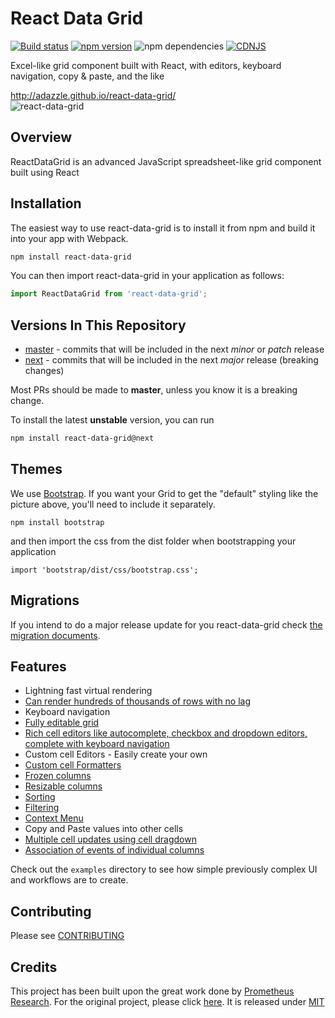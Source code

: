 # React Data Grid 

[logo]: https://user-images.githubusercontent.com/1432798/48616964-077b9400-e98d-11e8-9b56-f70e0722b83d.png "ReactDataGrid"

[![Build status](https://ci.appveyor.com/api/projects/status/smciktvlkvp6r8w7/branch/master?svg=true)](https://ci.appveyor.com/project/adazzle/react-data-grid/branch/master)
[![npm version](https://badge.fury.io/js/react-data-grid.svg)](http://badge.fury.io/js/react-data-grid) 
![npm dependencies](https://david-dm.org/adazzle/react-data-grid.svg)
[![CDNJS](https://img.shields.io/cdnjs/v/react-data-grid.svg)](https://cdnjs.com/libraries/react-data-grid)

Excel-like grid component built with React, with editors, keyboard navigation, copy &amp; paste, and the like 


http://adazzle.github.io/react-data-grid/  
![react-data-grid](https://cloud.githubusercontent.com/assets/1432798/7348812/78063bd6-ecec-11e4-89d5-ffd327721cd7.PNG)


Overview 
--------
ReactDataGrid is an advanced JavaScript spreadsheet-like grid component built using React

Installation
------------
The easiest way to use react-data-grid is to install it from npm and build it into your app with Webpack.
```sh
npm install react-data-grid
```

You can then import react-data-grid in your application as follows:
```typescript
import ReactDataGrid from 'react-data-grid';
```

Versions In This Repository
--------

- [master](https://github.com/adazzle/react-data-grid/commits/master) - commits that will be included in the next _minor_ or _patch_ release
- [next](https://github.com/adazzle/react-data-grid/commits/next) - commits that will be included in the next _major_ release (breaking changes)

Most PRs should be made to **master**, unless you know it is a breaking change.

To install the latest **unstable** version, you can run 
```sh
npm install react-data-grid@next
```

Themes
------
We use [Bootstrap](https://github.com/twbs/bootstrap). If you want your Grid to get the "default" styling like the picture above, you'll need to include it separately.

```
npm install bootstrap
```
and then import the css from the dist folder when bootstrapping your application
```
import 'bootstrap/dist/css/bootstrap.css';
```

Migrations
--------
If you intend to do a major release update for you react-data-grid check [the migration documents](docs/migrations).
  
Features
--------

- Lightning fast virtual rendering
- [Can render hundreds of thousands of rows with no lag](http://adazzle.github.io/react-data-grid/#/examples/one-million-rows)
- Keyboard navigation
- [Fully editable grid](http://adazzle.github.io/react-data-grid/#/examples/editable)
- [Rich cell editors like autocomplete, checkbox and dropdown editors, complete with keyboard navigation](http://adazzle.github.io/react-data-grid/#/examples/built-in-editors)
- Custom cell Editors - Easily create your own
- [Custom cell Formatters](http://adazzle.github.io/react-data-grid/#/examples/custom-formatters)
- [Frozen columns](http://adazzle.github.io/react-data-grid/#/examples/frozen-cols)
- [Resizable columns](http://adazzle.github.io/react-data-grid/#/examples/resizable-cols)
- [Sorting](http://adazzle.github.io/react-data-grid/#/examples/sortable-cols) 
- [Filtering](http://adazzle.github.io/react-data-grid/#/examples/filterable-sortable-grid) 
- [Context Menu](http://adazzle.github.io/react-data-grid/#/examples/context-menu)
- Copy and Paste values into other cells
- [Multiple cell updates using cell dragdown](http://adazzle.github.io/react-data-grid/#/examples/cell-drag-down)
- [Association of events of individual columns](http://adazzle.github.io/react-data-grid/#/examples/column-events)


Check out the `examples` directory to see how simple previously complex UI
and workflows are to create.


Contributing
------------

Please see [CONTRIBUTING](docs/CONTRIBUTING.md)

Credits 
------------
This project has been built upon the great work done by [Prometheus Research](https://github.com/prometheusresearch). For the original project, please click [here]( https://github.com/prometheusresearch/react-grid). It is released under [MIT](https://github.com/adazzle/react-data-grid/blob/master/LICENSE)
